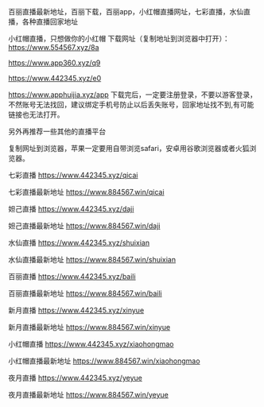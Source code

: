 百丽直播最新地址，百丽下载，百丽app，小红帽直播网址，七彩直播，水仙直播，各种直播回家地址

小红帽直播，只想做你的小红帽 下载网址（复制地址到浏览器中打开）：
https://www.554567.xyz/8a

https://www.app360.xyz/q9

https://www.442345.xyz/e0

https://www.apphuijia.xyz/app
下载完后，一定要注册登录，不要以游客登录，不然账号无法找回，建议绑定手机号防止以后丢失账号，回家地址找不到,有可能链接也无法打开。

另外再推荐一些其他的直播平台

复制网址到浏览器，苹果一定要用自带浏览safari，安卓用谷歌浏览器或者火狐浏览器。

七彩直播 https://www.442345.xyz/qicai

七彩直播最新地址 https://www.884567.win/qicai

妲己直播 https://www.442345.xyz/daji

妲己直播最新地址 https://www.884567.win/daji

水仙直播 https://www.442345.xyz/shuixian

水仙直播最新地址 https://www.884567.win/shuixian

百丽直播 https://www.442345.xyz/baili

百丽直播最新地址 https://www.884567.win/baili

新月直播 https://www.442345.xyz/xinyue

新月直播最新地址 https://www.884567.win/xinyue

小红帽直播 https://www.442345.xyz/xiaohongmao

小红帽直播最新地址 https://www.884567.win/xiaohongmao

夜月直播 https://www.442345.xyz/yeyue

夜月直播最新地址 https://www.884567.win/yeyue
